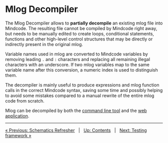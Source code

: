 # Mlog Decompiler

The Mlog Decompiler allows to **partially decompile** an existing mlog file into Mindcode. The resulting file cannot be compiled by Mindcode right away, but needs to be manually edited to create loops, conditional statements, functions and other high-level control structures that may be directly or indirectly present in the original mlog.

Variable names used in mlog are converted to Mindcode variables by removing leading `.` and `:` characters and replacing all remaining illegal characters with an underscore. If two mlog variables map to the same variable name after this conversion, a numeric index is used to distinguish them.

The decompiler is mainly useful to produce expressions and mlog function calls in the correct Mindcode syntax, saving some time and possibly helping to avoid some mistakes compared to a manual rewrite of the entire mlog code from scratch.

Mlog can be decompiled by both the [command line tool](TOOLS-CMDLINE.markdown) and the [web application](http://mindcode.herokuapp.com/mlog-decompiler).

---

[« Previous: Schematics Refresher](TOOLS-REFRESHER.markdown) &nbsp; | &nbsp; [Up: Contents](SYNTAX.markdown) &nbsp; | &nbsp; [Next: Testing framework »](TOOLS-TESTING-TOOL.markdown)
